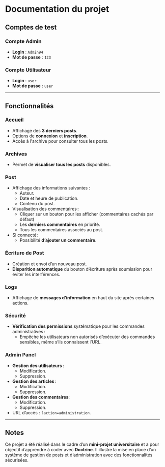 # Documentation du projet

## Comptes de test

### Compte Admin

- **Login** : `Admin94`
- **Mot de passe** : `123`

### Compte Utilisateur

- **Login** : `user`
- **Mot de passe** : `user`

---

## Fonctionnalités

### Accueil

- Affichage des **3 derniers posts**.
- Options de **connexion** et **inscription**.
- Accès à l'archive pour consulter tous les posts.

### Archives

- Permet de **visualiser tous les posts** disponibles.

### Post

- Affichage des informations suivantes :
  - Auteur.
  - Date et heure de publication.
  - Contenu du post.
- Visualisation des commentaires :
  - Cliquer sur un bouton pour les afficher (commentaires cachés par défaut)
  - Les **derniers commentaires** en priorité.
  - Tous les commentaires associés au post.
- Si connecté :
  - Possibilité **d’ajouter un commentaire**.

### Écriture de Post

- Création et envoi d’un nouveau post.
- **Disparition automatique** du bouton d’écriture après soumission pour éviter les interférences.

### Logs

- Affichage de **messages d’information** en haut du site après certaines actions.

### Sécurité

- **Vérification des permissions** systématique pour les commandes administratives :
  - Empêche les utilisateurs non autorisés d’exécuter des commandes sensibles, même s’ils connaissent l’URL.

### Admin Panel

- **Gestion des utilisateurs** :
  - Modification.
  - Suppression.
- **Gestion des articles** :
  - Modification.
  - Suppression.
- **Gestion des commentaires** :
  - Modification.
  - Suppression.
- URL d’accès : `?action=administration`.

---

## Notes

Ce projet a été réalisé dans le cadre d’un **mini-projet universitaire** et a pour objectif d’apprendre à coder avec **Doctrine**. Il illustre la mise en place d’un système de gestion de posts et d’administration avec des fonctionnalités sécurisées.
